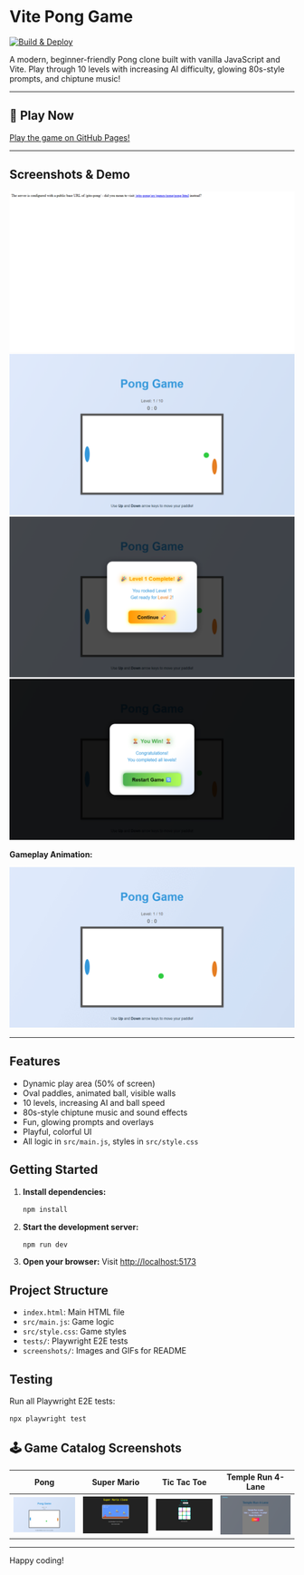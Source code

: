 # Vite Pong Game

[![Build & Deploy](https://github.com/sabitertan/gito-pong/actions/workflows/deploy.yml/badge.svg)](https://github.com/sabitertan/gito-pong/actions/workflows/deploy.yml)

A modern, beginner-friendly Pong clone built with vanilla JavaScript and Vite. Play through 10 levels with increasing AI difficulty, glowing 80s-style prompts, and chiptune music!

---

## 🚀 Play Now
[Play the game on GitHub Pages!](https://sabitertan.github.io/gito-pong/)

---

## Screenshots & Demo

![Main Menu](screenshots/pong-main.png)
![Gameplay](screenshots/pong-gameplay.png)
![Level Up Prompt](screenshots/pong-levelup.png)
![Victory Screen](screenshots/pong-win.png)

**Gameplay Animation:**

![Gameplay Demo](screenshots/pong-demo.gif)

---

## Features
- Dynamic play area (50% of screen)
- Oval paddles, animated ball, visible walls
- 10 levels, increasing AI and ball speed
- 80s-style chiptune music and sound effects
- Fun, glowing prompts and overlays
- Playful, colorful UI
- All logic in `src/main.js`, styles in `src/style.css`

## Getting Started

1. **Install dependencies:**
   ```bash
   npm install
   ```
2. **Start the development server:**
   ```bash
   npm run dev
   ```
3. **Open your browser:**
   Visit [http://localhost:5173](http://localhost:5173)

## Project Structure
- `index.html`: Main HTML file
- `src/main.js`: Game logic
- `src/style.css`: Game styles
- `tests/`: Playwright E2E tests
- `screenshots/`: Images and GIFs for README

## Testing
Run all Playwright E2E tests:
```bash
npx playwright test
```

## 🕹️ Game Catalog Screenshots

| Pong | Super Mario | Tic Tac Toe | Temple Run 4-Lane |
|---|---|---|---|
| ![Pong](screenshots/pong-test.png) | ![Mario](screenshots/supermario-test.png) | ![Tic Tac Toe](screenshots/tictactoe-test.png) | ![Temple Run](screenshots/templerun-test.png) |

---

Happy coding!
